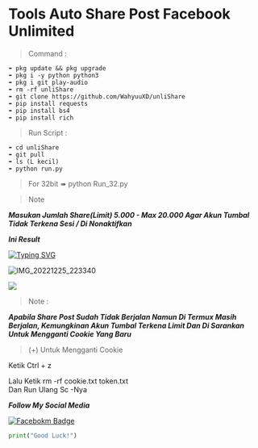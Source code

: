 
# Tools Auto Share Post Facebook Unlimited  

>Command :  
```
➠ pkg update && pkg upgrade
➠ pkg i -y python python3
➠ pkg i git play-audio
➠ rm -rf unliShare
➠ git clone https://github.com/WahyuuXD/unliShare
➠ pip install requests
➠ pip install bs4
➠ pip install rich
```

>Run Script :
```
➠ cd unliShare
➠ git pull
➠ ls (L kecil)
➠ python run.py
```

>For 32bit
➠ python Run_32.py

>Note  

***Masukan Jumlah Share(Limit) 5.000 - Max 20.000 Agar Akun Tumbal Tidak Terkena Sesi / Di Nonaktifkan***

>   

***Ini Result***

[![Typing SVG](https://readme-typing-svg.herokuapp.com?font=Koulen&size=25&duration=8000&color=light&center=true&vCenter=true&multiline=true&width=600&lines=Follow+And+Star+Coy😢)](https://git.io/typing-svg)

![IMG_20221225_223340](https://user-images.githubusercontent.com/121238904/209474432-5ca9e033-3eb9-4842-84fb-8d97257b6cd4.jpg)

<img src="https://gd-hbimg.huaban.com/6260d3a85707fc180552af37a11a57091016ec897fc319-byA0T0_fw658">

>Note :     

***Apabila Share Post Sudah Tidak Berjalan Namun Di Termux Masih Berjalan, Kemungkinan Akun Tumbal Terkena Limit Dan Di Sarankan Untuk Mengganti Cookie Yang Baru***

> (+) Untuk Mengganti Cookie

Ketik Ctrl + z 

Lalu Ketik rm -rf cookie.txt token.txt    
Dan Run Ulang Sc -Nya

***Follow My Social Media***   

[![Facebokm Badge](https://img.shields.io/badge/-WahyuXD-white?style=flat&logo=Facebook&.logoColor=blue&link=https://www.facebook.com/Wahyu.w4hyu.404/)](https://www.facebook.com/Wahyu.w4hyu.404)

```python
print("Good Luck!")
```
